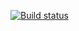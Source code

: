 [![Build status](https://ci.appveyor.com/api/projects/status/k5bhn91cwphpt29t/branch/main?svg=true)](https://ci.appveyor.com/project/DimaVasyutin/rest/branch/main)